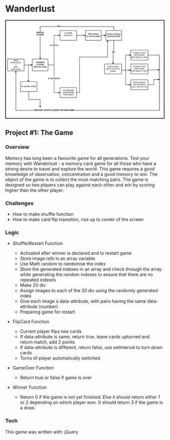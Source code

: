 # Wanderlust

<img src="/assets/img/gameflowchart.png" border = 2px solid black>

## Project #1: The Game

### **Overview**
Memory has long been a favourite game for all generations. Test your memory with Wanderlust - a memory card game for all those who have a strong desire to travel and explore the world. This game requires a good knowledge of observation, concentration and a good memory to win. The object of the game is to collect the most matching pairs. The game is designed so two players can play against each other and win by scoring higher than the other player.

### **Challenges**
+ How to make shuffle function
+ How to make card flip transition, rise up to center of the screen

### **Logic**
+ Shuffle/Restart Function
  + Activated after winner is declared and to restart game
  + Store image refs in an array variable
  + Use Math random to randomise the index
  + Store the generated indexes in an array and check through the array while generating the random indexes to ensure that there are no repeated indexes
  + Make 20 div
  + Assign images to each of the 20 div using the randomly generated index
  + Give each image a data-attribute, with pairs having the same data-attribute (number)
  + Preparing game for restart


+ FlipCard Function
  + Current player flips two cards
  + If data-attribute is same, return true, leave cards upturned and return match, add 2 points
  + If data-attribute is different, return false, use setInterval to turn down cards
  + Turns of player automatically switched


+ GameOver Function
  + Return true or false if game is over


+ Winner Function
  + Return 0 if the game is not yet finished. Else it should return either 1 or 2 depending on which player won. It should return 3 if the game is a draw.

### **Tech**

This game was written with: jQuery

<!-- ### **Resources** -->
